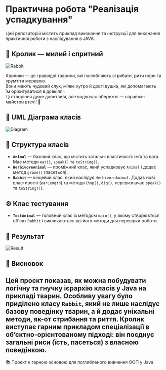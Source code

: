 # Практична робота "Реалізація успадкування"
Цей репозиторій містить приклад виконання та інструкції для виконання практичної роботи з наслідування в JAVA. 

## 🐰 Кролик — милий і спритний
![Rabbit](https://github.com/user-attachments/assets/e0461b66-2bf7-4144-af1d-2bfa05baf5eb)

Кролики — це травоїдні тварини, які полюбляють стрибати, рити нори та хрумтіти морквою.  
Вони мають чудовий слух, м’яке хутро й довгі вушка, які допомагають їм орієнтуватися в довкіллі.  
Ці створіння дуже допитливі, але водночас обережні — справжні майстри втечі! 🐇

## 🧬 UML Діаграма класів
![Diagram](https://github.com/user-attachments/assets/ce815cb6-5d5b-4a3e-803d-1d68b31145f7)

## 🐾 Структура класів

- **`Animal`** — базовий клас, що містить загальні властивості: ім’я та вага. Має методи `eat()`, `speak()` та `toString()`.
- **`HerbivoreAnimal`** — проміжний клас, який успадковує `Animal` і додає метод `graze()` (пасеться).
- **`Rabbit`** — кінцевий клас, який наслідує `HerbivoreAnimal`. Додає нові властивості (`earLength`) та методи (`hop()`, `dig()`, перевизначає `speak()` та `toString()`).

## ⚙️ Клас тестування

- **`TestAnimal`** — головний клас із методом `main()`, у якому створюється об'єкт `Rabbit` і викликаються всі його методи для перевірки роботи.

## 🐇 Результат
![Result](https://github.com/user-attachments/assets/e316f5a6-885f-4a28-9b42-dee92539c763)

## 🧾 Висновок

Цей проєкт показав, як можна побудувати логічну та гнучку ієрархію класів у Java на прикладі тварин. Особливу увагу було приділено класу `Rabbit`, який не лише наслідує базову поведінку тварин, а й додає унікальні методи, як-от стрибання та риття. Кролик виступає гарним прикладом спеціалізації в об’єктно-орієнтованому підході: він поєднує загальні риси (їсть, пасеться) з власною поведінкою. 
---
📚 Проєкт є гарною основою для поглибленого вивчення ООП у Java.
